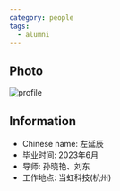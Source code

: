 ```yaml
---
category: people
tags:
  - alumni
---
```


## Photo

![profile](https://user-images.githubusercontent.com/116997215/198896690-ad980672-5c99-4724-afff-969a767073c2.jpg)

## Information

- Chinese name: 左延辰
- 毕业时间: 2023年6月
- 导师: 孙晓艳、刘东
- 工作地点: 当虹科技(杭州)
